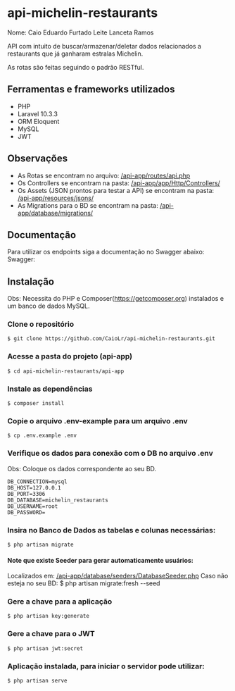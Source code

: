 # api-michelin-restaurants

Nome: Caio Eduardo Furtado Leite Lanceta Ramos

API com intuito de buscar/armazenar/deletar dados relacionados a restaurants que já ganharam estralas Michelin. 

As rotas são feitas seguindo o padrão RESTful.

## Ferramentas e frameworks utilizados
- PHP
- Laravel 10.3.3
- ORM Eloquent
- MySQL
- JWT

## Observações
- As Rotas se encontram no arquivo: <a href="https://github.com/CaioLr/api-michelin-restaurants/blob/main/api-app/routes/api.php">/api-app/routes/api.php</a>
- Os Controllers se encontram na pasta: <a href="https://github.com/CaioLr/api-michelin-restaurants/tree/main/api-app/app/Http/Controllers">/api-app/app/Http/Controllers/</a>
- Os Assets (JSON prontos para testar a API) se encontram na pasta: <a href="https://github.com/CaioLr/api-michelin-restaurants/tree/main/api-app/resources/jsons">/api-app/resources/jsons/</a>
- As Migrations para o BD se encontram na pasta: <a href="https://github.com/CaioLr/api-michelin-restaurants/tree/main/api-app/database/migrations">/api-app/database/migrations/</a>

## Documentação
Para utilizar os endpoints siga a documentação no Swagger abaixo:
Swagger: 

## Instalação
Obs: Necessita do PHP e Composer(https://getcomposer.org) instalados e um banco de dados MySQL.

### Clone o repositório
    $ git clone https://github.com/CaioLr/api-michelin-restaurants.git
### Acesse a pasta do projeto (api-app)
    $ cd api-michelin-restaurants/api-app 
### Instale as dependências
    $ composer install
### Copie o arquivo .env-example para um arquivo .env
    $ cp .env.example .env
### Verifique os dados para conexão com o DB no arquivo .env
Obs: Coloque os dados correspondente ao seu BD.
```
DB_CONNECTION=mysql
DB_HOST=127.0.0.1
DB_PORT=3306
DB_DATABASE=michelin_restaurants
DB_USERNAME=root
DB_PASSWORD=
```
### Insira no Banco de Dados as tabelas e colunas necessárias:
    $ php artisan migrate
#### Note que existe Seeder para gerar automaticamente usuários:
Localizados em: <a href="https://github.com/CaioLr/api-michelin-restaurants/blob/main/api-app/database/seeders/DatabaseSeeder.php">/api-app/database/seeders/DatabaseSeeder.php</a>
Caso não esteja no seu BD:
    $  php artisan migrate:fresh --seed
### Gere a chave para a aplicação
    $ php artisan key:generate
### Gere a chave para o JWT
    $ php artisan jwt:secret
### Aplicação instalada, para iniciar o servidor pode utilizar:
    $ php artisan serve
